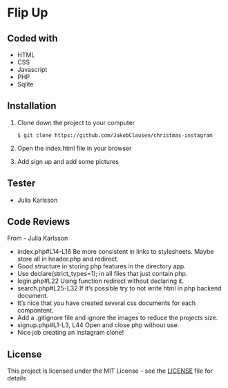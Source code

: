 # Flip Up

## Coded with

- HTML
- CSS
- Javascript
- PHP
- Sqlite

## Installation
1. Clone down the project to your computer

    ```
    $ git clone https://github.com/JakobClausen/christmas-instagram
     ```
2. Open the index.html file in your browser

3. Add sign up and add some pictures

## Tester
- Julia Karlsson

## Code Reviews
From - Julia Karlsson

* index.php#L14-L16 Be more consistent in links to stylesheets. Maybe store all in header.php and redirect. 
* Good structure in storing php features in the directory app.
* Use declare(strict_types=1); in all files that just contain php.
* login.php#L22 Using function redirect without declaring it. 
* search.php#L25-L32 If it’s possible try to not write html in php backend document. 
* It’s nice that you have created several css documents for each compontent. 
* Add a .gitignore file and ignore the images to reduce the projects size. 
* signup.php#L1-L3, L44 Open and close php without use. 
* Nice job creating an instagram clone!

## License
This project is licensed under the MIT License - see the [LICENSE](LICENSE) file for details
